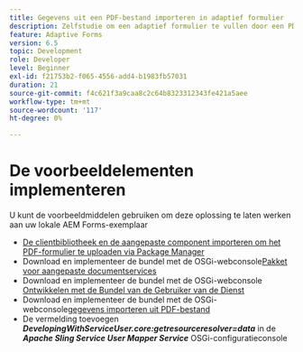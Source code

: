 ```yaml
---
title: Gegevens uit een PDF-bestand importeren in adaptief formulier
description: Zelfstudie om een adaptief formulier te vullen door een PDF-bestand te importeren
feature: Adaptive Forms
version: 6.5
topic: Development
role: Developer
level: Beginner
exl-id: f21753b2-f065-4556-add4-b1983fb57031
duration: 21
source-git-commit: f4c621f3a9caa8c2c64b8323312343fe421a5aee
workflow-type: tm+mt
source-wordcount: '117'
ht-degree: 0%

---
```


# De voorbeeldelementen implementeren

U kunt de voorbeeldmiddelen gebruiken om deze oplossing te laten werken aan uw lokale AEM Forms-exemplaar

* [De clientbibliotheek en de aangepaste component importeren om het PDF-formulier te uploaden via Package Manager](./assets/client-libs-custom-component.zip)
* Download en implementeer de bundel met de OSGi-webconsole[Pakket voor aangepaste documentservices](/help/forms/assets/common-osgi-bundles/AEMFormsDocumentServices.core-1.0-SNAPSHOT.jar)
* Download en implementeer de bundel met de OSGi-webconsole [Ontwikkelen met de Bundel van de Gebruiker van de Dienst](/help/forms/assets/common-osgi-bundles/DevelopingWithServiceUser.jar)
* Download en implementeer de bundel met de OSGi-webconsole[gegevens importeren uit PDF-bestand](./assets/onlineToOffline.core-1.0.0-SNAPSHOT.jar)
* De vermelding toevoegen _**DevelopingWithServiceUser.core:getresourceresolver=data**_ in de _**Apache Sling Service User Mapper Service**_ OSGi-configuratieconsole

